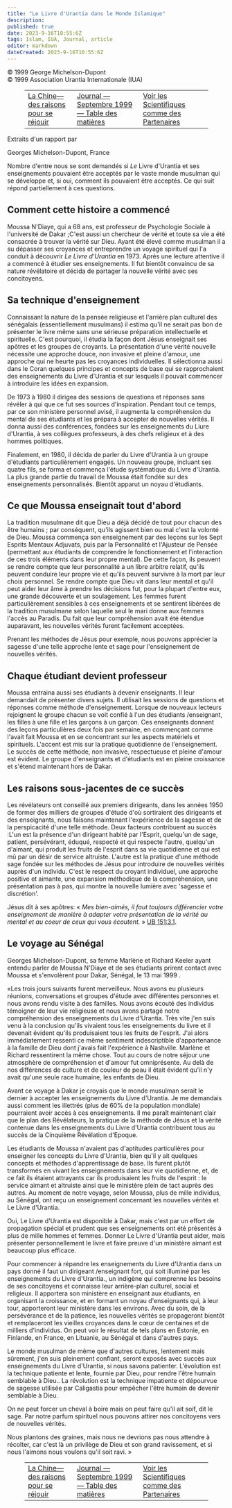 ```yaml
---
title: "Le Livre d'Urantia dans le Monde Islamique"
description: 
published: true
date: 2023-9-16T10:55:6Z
tags: Islam, IUA, Journal, article
editor: markdown
dateCreated: 2023-9-16T10:55:6Z
---
```


<p class="v-card v-sheet theme--light grey lighten-3 px-2">© 1999 George Michelson-Dupont<br>© 1999 Association Urantia Internationale (IUA)</p>
<figure class="table chapter-navigator">
  <table>
    <tbody>
      <tr>
        <td>
        <a href="/fr/article/Mark_Bloomfield/China_Reasons_to_be_Cheerful">
          <span class="mdi mdi-arrow-left-drop-circle"></span><span class="pl-2">La Chine—des raisons pour se réjouir</span>
        </a>
        </td>
        <td>
        <a href="/fr/index/articles_iua_journal#journal-septembre-1999">
          <span class="mdi mdi-book-open-variant"></span><span class="pl-2">Journal — Septembre 1999 — Table des matières</span>
        </a>
        </td>
        <td>
        <a href="/fr/article/Neal_Waldrop/Seeing_Scientists_As_Partners">
          <span class="pr-2">Voir les Scientifiques comme des Partenaires</span><span class="mdi mdi-arrow-right-drop-circle"></span>
        </a>
        </td>
      </tr>
    </tbody>
  </table>
</figure>


Extraits d'un rapport par

Georges Michelson-Dupont, France

Nombre d'entre nous se sont demandés si $L e$ Livre d'Urantia et ses enseignements pouvaient être acceptés par le vaste monde musulman qui se développe et, si oui, comment ils pouvaient être acceptés. Ce qui suit répond partiellement à ces questions.

## Comment cette histoire a commencé

Moussa N'Diaye, qui a 68 ans, est professeur de Psychologie Sociale à l'université de Dakar ;C'est aussi un chercheur de vérité et toute sa vie a été consacrée à trouver la vérité sur Dieu. Ayant été élevé comme musulman il a su dépasser ses croyances et entreprendre un voyage spirituel qui l'a conduit à découvrir _Le Livre d'Urantia_ en 1973. Après une lecture attentive il a commencé à étudier ses enseignements. Il fut bientôt convaincu de sa nature révélatoire et décida de partager la nouvelle vérité avec ses concitoyens.

## Sa technique d'enseignement

Connaissant la nature de la pensée religieuse et l'arrière plan culturel des sénégalais (essentiellement musulmans) il estima qu'il ne serait pas bon de présenter le livre même sans une sérieuse préparation intellectuelle et spirituelle. C'est pourquoi, il étudia la façon dont Jésus enseignait ses apôtres et les groupes de croyants. La présentation d'une vérité nouvelle nécessite une approche douce, non invasive et pleine d'amour, une approche qui ne heurte pas les croyances individuelles. Il sélectionna aussi dans le Coran quelques principes et concepts de base qui se rapprochaient des enseignements du Livre d'Urantia et sur lesquels il pouvait commencer à introduire les idées en expansion.

De 1973 à 1980 il dirigea des sessions de questions et réponses sans révéler à qui que ce fut ses sources d'inspiration. Pendant tout ce temps, par ce son ministère personnel avisé, il augmenta la compréhension du mental de ses étudiants et les prépara à accepter de nouvelles vérités. Il donna aussi des conférences, fondées sur les enseignements du Liure d'Urantia, à ses collègues professeurs, à des chefs religieux et à des hommes politiques.

Finalement, en 1980, il décida de parler du Livre d'Urantia à un groupe d'étudiants particulièrement engagés. Un nouveau groupe, incluant ses quatre fils, se forma et commença l'étude systématique du Livre d'Urantia. La plus grande partie du travail de Moussa était fondée sur des enseignements personnalisés. Bientôt apparut un noyau d'étudiants.

## Ce que Moussa enseignait tout d'abord

La tradition musulmane dit que Dieu a déjà décidé de tout pour chacun des être humains ; par conséquent, qu'ils agissent bien ou mal c'est la volonté de Dieu. Moussa commença son enseignement par des leçons sur les Sept Esprits Mentaux Adjuvats, puis par la Personnalité et l'Ajusteur de Pensée (permettant aux étudiants de comprendre le fonctionnement et l'interaction de ces trois éléments dans leur propre mental). De cette façon, ils peuvent se rendre compte que leur personnalité a un libre arbitre relatif, qu'ils peuvent conduire leur propre vie et qu'ils peuvent survivre à la mort par leur choix personnel. Se rendre compte que Dieu vit dans leur mental et qu'il peut aider leur âme à prendre les décisions fut, pour la plupart d'entre eux, une grande découverte et un soulagement. Les femmes furent particulièrement sensibles à ces enseignements et se sentirent libérées de la tradition musulmane selon laquelle seul le mari donne aux femmes l'accès au Paradis. Du fait que leur compréhension avait été étendue auparavant, les nouvelles vérités furent facilement acceptées.

Prenant les méthodes de Jésus pour exemple, nous pouvons apprécier la sagesse d'une telle approche lente et sage pour l'enseignement de nouvelles vérités.

## Chaque étudiant devient professeur

Moussa entraina aussi ses étudiants à devenir enseignants. Il leur demandait de présenter divers sujets. Il utilisait les sessions de questions et réponses comme méthode d'enseignement. Lorsque de nouveaux lecteurs rejoignent le groupe chacun se voit confié à l'un des étudiants /enseignant, les filles à une fille et les garçons à un garçon. Ces enseignants donnent des leçons particulières deux fois par semaine, en commençant comme l'avait fait Moussa et en se concentrant sur les aspects matériels et spirituels. L'accent est mis sur la pratique quotidienne de l'enseignement. Le succès de cette méthode, non invasive, respectueuse et pleine d'amour est évident. Le groupe d'enseignants et d'étudiants est en pleine croissance et s'étend maintenant hors de Dakar.

## Les raisons sous-jacentes de ce succès

Les révélateurs ont conseillé aux premiers dirigeants, dans les années 1950 de former des milliers de groupes d'étude d'où sortiraient des dirigeants et des enseignants, nous faisons maintenant l'expérience de la sagesse et de la perspicacité d'une telle méthode. Deux facteurs contribuent au succès :L'un est la présence d'un dirigeant habité par l'Esprit, quelqu'un de sage, patient, persévérant, éduqué, respecté et qui respecte l'autre, quelqu'un d'aimant, qui produit les fruits de l'esprit dans sa vie quotidienne et qui est mû par un désir de service altruiste. L'autre est la pratique d'une méthode sage fondée sur les méthodes de Jésus pour introduire de nouvelles vérités auprès d'un individu. C'est le respect du croyant individuel, une approche positive et aimante, une expansion méthodique de la compréhension, une présentation pas à pas, qui montre la nouvelle lumière avec 'sagesse et discrétion'.

Jésus dit à ses apôtres: « _Mes bien-aimés, il faut toujours différencier votre enseignement de manière à adapter votre présentation de la vérité au mental et au coeur de ceux qui vous écoutent._ » <a id="a68_198"></a>[UB 151:3.1](/fr/The_Urantia_Book/151#p3_1).

## Le voyage au Sénégal

Georges Michelson-Dupont, sa femme Marlène et Richard Keeler ayant entendu parler de Moussa N'Diaye et de ses étudiants prirent contact avec Moussa et s'envolèrent pour Dakar, Sénégal, le 13 mai 1999 .

«Les trois jours suivants furent merveilleux. Nous avons eu plusieurs réunions, conversations et groupes d'étude avec différentes personnes et nous avons rendu visite à des familles. Nous avons écouté des individus témoigner de leur vie religieuse et nous avons partagé notre compréhension des enseignements du Livre d'Urantia. Très vite j'en suis venu à la conclusion qu'ils vivaient tous les enseignements du livre et il devenait évident qu'ils produisaient tous les fruits de l'esprit. J'ai alors immédiatement ressenti ce même sentiment indescriptible d'appartenance à la famille de Dieu dont j'avais fait l'expérience à Nashville. Marlène et Richard ressentirent la même chose. Tout au cours de notre séjour une atmosphère de compréhension et d'amour fut omniprésente. Au delà de nos différences de culture et de couleur de peau il était évident qu'il n'y avait qu'une seule race humaine, les enfants de Dieu.

Avant ce voyage à Dakar je croyais que le monde musulman serait le dernier à accepter les enseignements du Livre d'Urantia. Je me demandais aussi comment les illettrés (plus de $60 \%$ de la population mondiale) pourraient avoir accès à ces enseignements. Il me paraît maintenant clair que le plan des Révélateurs, la pratique de la méthode de Jésus et la vérité contenue dans les enseignements du Livre d'Urantia contribuent tous au succès de la Cinquième Révélation d'Epoque.

Les étudiants de Moussa n'avaient pas d'aptitudes particulières pour enseigner les concepts du Livre d'Urantia, bien qu'il y ait quelques concepts et méthodes d'apprentissage de base. Ils furent plutôt transformés en vivant les enseignements dans leur vie quotidienne, et, de ce fait ils étaient attrayants car ils produisaient les fruits de l'esprit : le service aimant et altruiste ainsi que le ministère plein de tact auprès des autres. Au moment de notre voyage, selon Moussa, plus de mille individus, au Sénégal, ont reçu un enseignement concernant les nouvelles vérités et Le Livre d'Urantia.

Oui, Le Livre d'Urantia est disponible à Dakar, mais c'est par un effort de propagation spécial et prudent que ses enseignements ont été présentés à plus de mille hommes et femmes. Donner Le Livre d'Urantia peut aider, mais présenter personnellement le livre et faire preuve d'un ministère aimant est beaucoup plus efficace.

Pour commencer à répandre les enseignements du Livre d'Urantia dans un pays donné il faut un dirigeant /enseignant fort, qui soit illuminé par les enseignements du Livre d'Urantia., un indigène qui comprenne les besoins de ses concitoyens et connaisse leur arrière-plan culturel, social et religieux. Il apportera son ministère en enseignant aux étudiants, en organisant la croissance, et en formant un noyau d'enseignants qui, à leur tour, apporteront leur ministère dans les environs. Avec du soin, de la persévérance et de la patience, les nouvelles vérités se propageront bientôt et remplaceront les vieilles croyances dans le cœur de centaines et de milliers d'individus. On peut voir le résultat de tels plans en Estonie, en Finlande, en France, en Lituanie, au Sénégal et dans d'autres pays.

Le monde musulman de même que d'autres cultures, lentement mais sûrement, j'en suis pleinement confiant, seront exposés avec succès aux enseignements du Livre d'Urantia, si nous savons patienter. L'évolution est la technique patiente et lente, fournie par Dieu, pour rendre l'être humain semblable à Dieu.. La révolution est la technique impatiente et dépourvue de sagesse utilisée par Caligastia pour empêcher l'être humain de devenir semblable à Dieu.

On ne peut forcer un cheval à boire mais on peut faire qu'il ait soif, dit le sage. Par notre parfum spirituel nous pouvons attirer nos concitoyens vers de nouvelles vérités.

Nous plantons des graines, mais nous ne devrions pas nous attendre à récolter, car c'est là un privilège de Dieu et son grand ravissement, et si nous l'aimons nous voulons qu'il soit ravi. »

<figure class="table chapter-navigator">
  <table>
    <tbody>
      <tr>
        <td>
        <a href="/fr/article/Mark_Bloomfield/China_Reasons_to_be_Cheerful">
          <span class="mdi mdi-arrow-left-drop-circle"></span><span class="pl-2">La Chine—des raisons pour se réjouir</span>
        </a>
        </td>
        <td>
        <a href="/fr/index/articles_iua_journal#journal-septembre-1999">
          <span class="mdi mdi-book-open-variant"></span><span class="pl-2">Journal — Septembre 1999 — Table des matières</span>
        </a>
        </td>
        <td>
        <a href="/fr/article/Neal_Waldrop/Seeing_Scientists_As_Partners">
          <span class="pr-2">Voir les Scientifiques comme des Partenaires</span><span class="mdi mdi-arrow-right-drop-circle"></span>
        </a>
        </td>
      </tr>
    </tbody>
  </table>
</figure>
